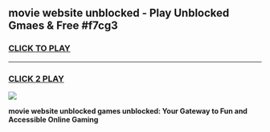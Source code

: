 
## movie website unblocked - Play Unblocked Gmaes & Free #f7cg3
<h3>
<a href="https://news.freeplayer.one?title=movie_website_unblocked&ref=24F">CLICK TO PLAY</a></h3>
<hr>

<h3>
<a href="https://news.freeplayer.one?title=movie_website_unblocked&ref=24F">CLICK 2 PLAY</a>
  
</h3>

<a href="https://news.freeplayer.one?title=movie_website_unblocked&ref=24F/"><img src="https://clearcache.store/games.png"></a>


**movie website unblocked games unblocked: Your Gateway to Fun and Accessible Online Gaming**
